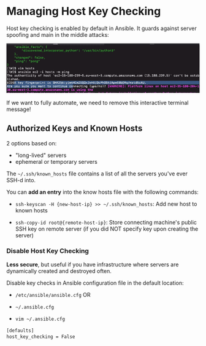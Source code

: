 # Managing Host Key Checking

Host key checking is enabled by default in Ansible. It guards against server
spoofing and main in the middle attacks:

![host key checking message](./host_key_checking.png)

If we want to fully automate, we need to remove this interactive terminal
message!

## Authorized Keys and Known Hosts

2 options based on:

- "long-lived" servers
- ephemeral or temporary servers

The `~/.ssh/known_hosts` file contains a list of all the servers you've ever
SSH-d into.

You can **add an entry** into the know hosts file with the following commands:

- `ssh-keyscan -H {new-host-ip} >> ~/.ssh/known_hosts`: Add new host to known
  hosts

- `ssh-copy-id root@{remote-host-ip}`: Store connecting machine's public SSH key
  on remote server (if you did NOT specify key upon creating the server)

### Disable Host Key Checking

**Less secure**, but useful if you have infrastructure where servers are
dynamically created and destroyed often.

Disable key checks in Ansible configuration file in the default location:

- `/etc/ansible/ansible.cfg` OR
- `~/.ansible.cfg`

- `vim ~/.ansible.cfg`

```
[defaults]
host_key_checking = False
```
